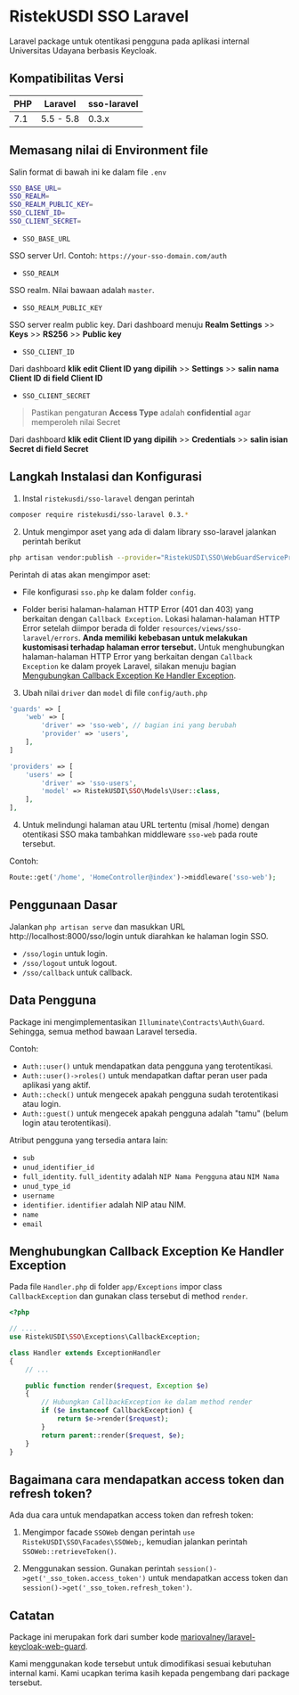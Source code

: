 # RistekUSDI SSO Laravel

Laravel package untuk otentikasi pengguna pada aplikasi internal Universitas Udayana berbasis Keycloak.

## Kompatibilitas Versi

| PHP      | Laravel       | sso-laravel |
|----------|---------------|-------------|
| 7.1      | 5.5 - 5.8     | 0.3.x       |

## Memasang nilai di Environment file

Salin format di bawah ini ke dalam file `.env`

```bash
SSO_BASE_URL=
SSO_REALM=
SSO_REALM_PUBLIC_KEY=
SSO_CLIENT_ID=
SSO_CLIENT_SECRET=
```

- `SSO_BASE_URL`

SSO server Url. Contoh: `https://your-sso-domain.com/auth`

- `SSO_REALM`

SSO realm. Nilai bawaan adalah `master`.

- `SSO_REALM_PUBLIC_KEY`

SSO server realm public key. Dari dashboard menuju **Realm Settings** >> **Keys** >> **RS256** >> **Public key**

- `SSO_CLIENT_ID`

Dari dashboard **klik edit Client ID yang dipilih** >> **Settings** >> **salin nama Client ID di field Client ID**

- `SSO_CLIENT_SECRET`

> Pastikan pengaturan **Access Type** adalah **confidential** agar memperoleh nilai Secret

Dari dashboard **klik edit Client ID yang dipilih** >> **Credentials** >> **salin isian Secret di field Secret**

## Langkah Instalasi dan Konfigurasi

1. Instal `ristekusdi/sso-laravel` dengan perintah
```bash 
composer require ristekusdi/sso-laravel 0.3.*
```

2. Untuk mengimpor aset yang ada di dalam library sso-laravel jalankan perintah berikut
```bash
php artisan vendor:publish --provider="RistekUSDI\SSO\WebGuardServiceProvider"
```

Perintah di atas akan mengimpor aset:

- File konfigurasi `sso.php` ke dalam folder `config`.

- Folder berisi halaman-halaman HTTP Error (401 dan 403) yang berkaitan dengan `Callback Exception`. Lokasi halaman-halaman HTTP Error setelah diimpor berada di folder `resources/views/sso-laravel/errors`. **Anda memiliki kebebasan untuk melakukan kustomisasi terhadap halaman error tersebut.** Untuk menghubungkan halaman-halaman HTTP Error yang berkaitan dengan `Callback Exception` ke dalam proyek Laravel, silakan menuju bagian [Mengubungkan Callback Exception Ke Handler Exception](#menghubungkan-callback-exception-ke-handler-exception).

3. Ubah nilai `driver` dan `model` di file `config/auth.php`

```php
'guards' => [
    'web' => [
        'driver' => 'sso-web', // bagian ini yang berubah
        'provider' => 'users',
    ],
]
```


```php
'providers' => [
    'users' => [
        'driver' => 'sso-users',
        'model' => RistekUSDI\SSO\Models\User::class,
    ],
],
```

4. Untuk melindungi halaman atau URL tertentu (misal /home) dengan otentikasi SSO maka tambahkan middleware `sso-web` pada route tersebut. 

Contoh: 

```php
Route::get('/home', 'HomeController@index')->middleware('sso-web');
```

## Penggunaan Dasar

Jalankan `php artisan serve` dan masukkan URL http://localhost:8000/sso/login untuk diarahkan ke halaman login SSO.

- `/sso/login` untuk login.
- `/sso/logout` untuk logout.
- `/sso/callback` untuk callback.

## Data Pengguna

Package ini mengimplementasikan `Illuminate\Contracts\Auth\Guard`. Sehingga, semua method bawaan Laravel tersedia.

Contoh: 

- `Auth::user()` untuk mendapatkan data pengguna yang terotentikasi.
- `Auth::user()->roles()` untuk mendapatkan daftar peran user pada aplikasi yang aktif.
- `Auth::check()` untuk mengecek apakah pengguna sudah terotentikasi atau login.
- `Auth::guest()` untuk mengecek apakah pengguna adalah "tamu" (belum login atau terotentikasi).

Atribut pengguna yang tersedia antara lain:

- `sub`
- `unud_identifier_id`
- `full_identity`. `full_identity` adalah `NIP Nama Pengguna` atau `NIM Nama`
- `unud_type_id`
- `username`
- `identifier`. `identifier` adalah NIP atau NIM.
- `name`
- `email`

## Menghubungkan Callback Exception Ke Handler Exception

Pada file `Handler.php` di folder `app/Exceptions` impor class `CallbackException` dan gunakan class tersebut di method `render`.

```php
<?php

// ....
use RistekUSDI\SSO\Exceptions\CallbackException;

class Handler extends ExceptionHandler
{
    // ...

    public function render($request, Exception $e)
    {
        // Hubungkan CallbackException ke dalam method render
        if ($e instanceof CallbackException) {
            return $e->render($request);
        }
        return parent::render($request, $e);
    }
}
```

## Bagaimana cara mendapatkan access token dan refresh token?

Ada dua cara untuk mendapatkan access token dan refresh token:

1. Mengimpor facade `SSOWeb` dengan perintah `use RistekUSDI\SSO\Facades\SSOWeb;`, kemudian jalankan perintah `SSOWeb::retrieveToken()`.

2. Menggunakan session. Gunakan perintah `session()->get('_sso_token.access_token')` untuk mendapatkan access token dan `session()->get('_sso_token.refresh_token')`.

## Catatan

Package ini merupakan fork dari sumber kode [mariovalney/laravel-keycloak-web-guard](https://github.com/mariovalney/laravel-keycloak-web-guard).

Kami menggunakan kode tersebut untuk dimodifikasi sesuai kebutuhan internal kami. Kami ucapkan terima kasih kepada pengembang dari package tersebut.